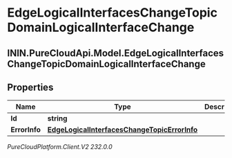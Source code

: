 # EdgeLogicalInterfacesChangeTopicDomainLogicalInterfaceChange

## ININ.PureCloudApi.Model.EdgeLogicalInterfacesChangeTopicDomainLogicalInterfaceChange

## Properties

|Name | Type | Description | Notes|
|------------ | ------------- | ------------- | -------------|
| **Id** | **string** |  | [optional] |
| **ErrorInfo** | [**EdgeLogicalInterfacesChangeTopicErrorInfo**](EdgeLogicalInterfacesChangeTopicErrorInfo) |  | [optional] |



_PureCloudPlatform.Client.V2 232.0.0_
